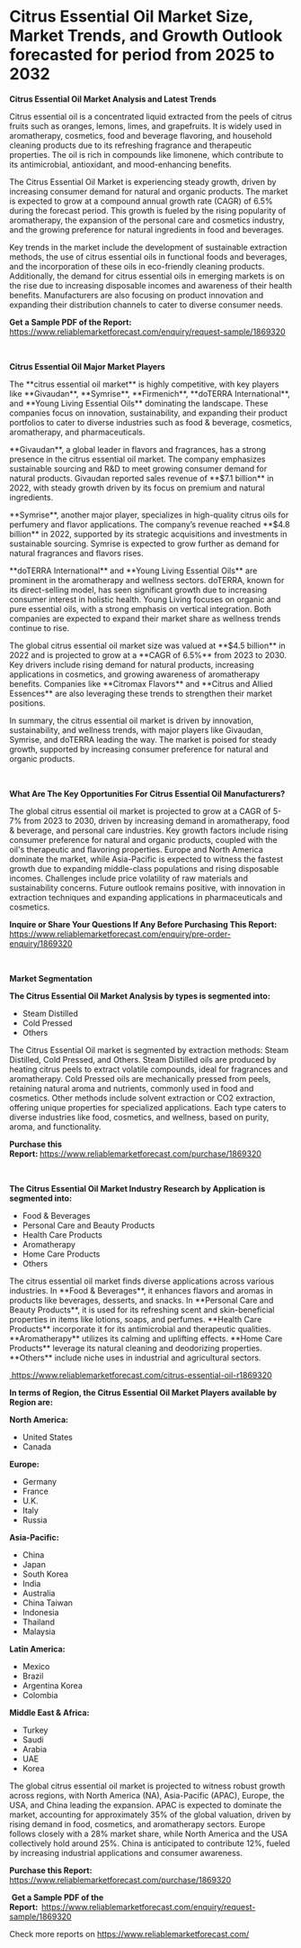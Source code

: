 <p><h1>Citrus Essential Oil Market Size, Market Trends, and Growth Outlook forecasted for period from 2025 to 2032</h1></p><p><strong>Citrus Essential Oil Market Analysis and Latest Trends</strong></p>
<p><p>Citrus essential oil is a concentrated liquid extracted from the peels of citrus fruits such as oranges, lemons, limes, and grapefruits. It is widely used in aromatherapy, cosmetics, food and beverage flavoring, and household cleaning products due to its refreshing fragrance and therapeutic properties. The oil is rich in compounds like limonene, which contribute to its antimicrobial, antioxidant, and mood-enhancing benefits.</p><p>The Citrus Essential Oil Market is experiencing steady growth, driven by increasing consumer demand for natural and organic products. The market is expected to grow at a compound annual growth rate (CAGR) of 6.5% during the forecast period. This growth is fueled by the rising popularity of aromatherapy, the expansion of the personal care and cosmetics industry, and the growing preference for natural ingredients in food and beverages.</p><p>Key trends in the market include the development of sustainable extraction methods, the use of citrus essential oils in functional foods and beverages, and the incorporation of these oils in eco-friendly cleaning products. Additionally, the demand for citrus essential oils in emerging markets is on the rise due to increasing disposable incomes and awareness of their health benefits. Manufacturers are also focusing on product innovation and expanding their distribution channels to cater to diverse consumer needs.</p></p>
<p><strong>Get a Sample PDF of the Report:&nbsp;</strong> <a href="https://www.reliablemarketforecast.com/enquiry/request-sample/1869320?utm_campaign=2144&utm_medium=2&utm_source=Github&utm_content=ia&utm_term=25012025&utm_id=citrus-essential-oil">https://www.reliablemarketforecast.com/enquiry/request-sample/1869320</a></p>
<p>&nbsp;</p>
<p><strong>Citrus Essential Oil Major Market Players</strong></p>
<p><p>The **citrus essential oil market** is highly competitive, with key players like **Givaudan**, **Symrise**, **Firmenich**, **doTERRA International**, and **Young Living Essential Oils** dominating the landscape. These companies focus on innovation, sustainability, and expanding their product portfolios to cater to diverse industries such as food & beverage, cosmetics, aromatherapy, and pharmaceuticals.</p><p>**Givaudan**, a global leader in flavors and fragrances, has a strong presence in the citrus essential oil market. The company emphasizes sustainable sourcing and R&D to meet growing consumer demand for natural products. Givaudan reported sales revenue of **$7.1 billion** in 2022, with steady growth driven by its focus on premium and natural ingredients.</p><p>**Symrise**, another major player, specializes in high-quality citrus oils for perfumery and flavor applications. The company’s revenue reached **$4.8 billion** in 2022, supported by its strategic acquisitions and investments in sustainable sourcing. Symrise is expected to grow further as demand for natural fragrances and flavors rises.</p><p>**doTERRA International** and **Young Living Essential Oils** are prominent in the aromatherapy and wellness sectors. doTERRA, known for its direct-selling model, has seen significant growth due to increasing consumer interest in holistic health. Young Living focuses on organic and pure essential oils, with a strong emphasis on vertical integration. Both companies are expected to expand their market share as wellness trends continue to rise.</p><p>The global citrus essential oil market size was valued at **$4.5 billion** in 2022 and is projected to grow at a **CAGR of 6.5%** from 2023 to 2030. Key drivers include rising demand for natural products, increasing applications in cosmetics, and growing awareness of aromatherapy benefits. Companies like **Citromax Flavors** and **Citrus and Allied Essences** are also leveraging these trends to strengthen their market positions.</p><p>In summary, the citrus essential oil market is driven by innovation, sustainability, and wellness trends, with major players like Givaudan, Symrise, and doTERRA leading the way. The market is poised for steady growth, supported by increasing consumer preference for natural and organic products.</p></p>
<p>&nbsp;</p>
<p><strong>What Are The Key Opportunities For Citrus Essential Oil Manufacturers?</strong></p>
<p><p>The global citrus essential oil market is projected to grow at a CAGR of 5-7% from 2023 to 2030, driven by increasing demand in aromatherapy, food & beverage, and personal care industries. Key growth factors include rising consumer preference for natural and organic products, coupled with the oil's therapeutic and flavoring properties. Europe and North America dominate the market, while Asia-Pacific is expected to witness the fastest growth due to expanding middle-class populations and rising disposable incomes. Challenges include price volatility of raw materials and sustainability concerns. Future outlook remains positive, with innovation in extraction techniques and expanding applications in pharmaceuticals and cosmetics.</p></p>
<p><strong>Inquire or Share Your Questions If Any Before Purchasing This Report:</strong> <a href="https://www.reliablemarketforecast.com/enquiry/pre-order-enquiry/1869320?utm_campaign=2144&utm_medium=2&utm_source=Github&utm_content=ia&utm_term=25012025&utm_id=citrus-essential-oil">https://www.reliablemarketforecast.com/enquiry/pre-order-enquiry/1869320</a></p>
<p>&nbsp;</p>
<p><strong>Market Segmentation</strong></p>
<p><strong>The Citrus Essential Oil Market Analysis by types is segmented into:</strong></p>
<p><ul><li>Steam Distilled</li><li>Cold Pressed</li><li>Others</li></ul></p>
<p><p>The Citrus Essential Oil market is segmented by extraction methods: Steam Distilled, Cold Pressed, and Others. Steam Distilled oils are produced by heating citrus peels to extract volatile compounds, ideal for fragrances and aromatherapy. Cold Pressed oils are mechanically pressed from peels, retaining natural aroma and nutrients, commonly used in food and cosmetics. Other methods include solvent extraction or CO2 extraction, offering unique properties for specialized applications. Each type caters to diverse industries like food, cosmetics, and wellness, based on purity, aroma, and functionality.</p></p>
<p><strong>Purchase this Report:&nbsp;</strong><a href="https://www.reliablemarketforecast.com/purchase/1869320?utm_campaign=2144&utm_medium=2&utm_source=Github&utm_content=ia&utm_term=25012025&utm_id=citrus-essential-oil">https://www.reliablemarketforecast.com/purchase/1869320</a></p>
<p>&nbsp;</p>
<p><strong>The Citrus Essential Oil Market Industry Research by Application is segmented into:</strong></p>
<p><ul><li>Food & Beverages</li><li>Personal Care and Beauty Products</li><li>Health Care Products</li><li>Aromatherapy</li><li>Home Care Products</li><li>Others</li></ul></p>
<p><p>The citrus essential oil market finds diverse applications across various industries. In **Food & Beverages**, it enhances flavors and aromas in products like beverages, desserts, and snacks. In **Personal Care and Beauty Products**, it is used for its refreshing scent and skin-beneficial properties in items like lotions, soaps, and perfumes. **Health Care Products** incorporate it for its antimicrobial and therapeutic qualities. **Aromatherapy** utilizes its calming and uplifting effects. **Home Care Products** leverage its natural cleaning and deodorizing properties. **Others** include niche uses in industrial and agricultural sectors.</p></p>
<p><a href="https://www.reliablemarketforecast.com/citrus-essential-oil-r1869320?utm_campaign=2144&utm_medium=2&utm_source=Github&utm_content=ia&utm_term=25012025&utm_id=citrus-essential-oil">&nbsp;https://www.reliablemarketforecast.com/citrus-essential-oil-r1869320</a></p>
<p><strong>In terms of Region, the Citrus Essential Oil Market Players available by Region are:</strong></p>
<p>
    <p> <strong> North America: </strong>
        <ul>
            <li>United States</li>
            <li>Canada</li>
        </ul>
        </p> 
    <p> <strong> Europe: </strong>
        <ul>
            <li>Germany</li>
            <li>France</li>
            <li>U.K.</li>
            <li>Italy</li>
            <li>Russia</li>
        </ul>
        </p> 
    <p> <strong> Asia-Pacific: </strong>
        <ul>
            <li>China</li>
            <li>Japan</li>
            <li>South Korea</li>
            <li>India</li>
            <li>Australia</li>
            <li>China Taiwan</li>
            <li>Indonesia</li>
            <li>Thailand</li>
            <li>Malaysia</li>
        </ul>
        </p> 
    <p> <strong> Latin America: </strong>
        <ul>
            <li>Mexico</li>
            <li>Brazil</li>
            <li>Argentina Korea</li>
            <li>Colombia</li>
        </ul>
        </p> 
    <p> <strong> Middle East & Africa: </strong>
        <ul>
            <li>Turkey</li>
            <li>Saudi</li>
            <li>Arabia</li>
            <li>UAE</li>
            <li>Korea</li>
        </ul>
    </p>
    </p>
<p><p>The global citrus essential oil market is projected to witness robust growth across regions, with North America (NA), Asia-Pacific (APAC), Europe, the USA, and China leading the expansion. APAC is expected to dominate the market, accounting for approximately 35% of the global valuation, driven by rising demand in food, cosmetics, and aromatherapy sectors. Europe follows closely with a 28% market share, while North America and the USA collectively hold around 25%. China is anticipated to contribute 12%, fueled by increasing industrial applications and consumer awareness.</p></p>
<p><strong>Purchase this Report: </strong><a href="https://www.reliablemarketforecast.com/purchase/1869320?utm_campaign=2144&utm_medium=2&utm_source=Github&utm_content=ia&utm_term=25012025&utm_id=citrus-essential-oil">https://www.reliablemarketforecast.com/purchase/1869320</a></p>
<p>&nbsp;<strong>Get a Sample PDF of the Report:&nbsp;&nbsp;</strong><a href="https://www.reliablemarketforecast.com/enquiry/request-sample/1869320?utm_campaign=2144&utm_medium=2&utm_source=Github&utm_content=ia&utm_term=25012025&utm_id=citrus-essential-oil">https://www.reliablemarketforecast.com/enquiry/request-sample/1869320</a></p>
<p><strong></strong></p>
<p>Check more reports on <a href="https://www.reliablemarketforecast.com/?utm_campaign=2144&utm_medium=2&utm_source=Github&utm_content=ia&utm_term=25012025&utm_id=citrus-essential-oil">https://www.reliablemarketforecast.com/</a></p>